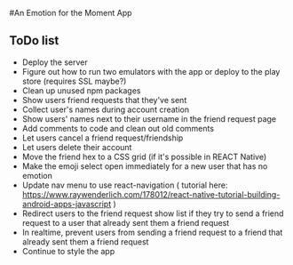 #An Emotion for the Moment App

## ToDo list

* Deploy the server
* Figure out how to run two emulators with the app or deploy to the play store (requires SSL maybe?)
* Clean up unused npm packages
* Show users friend requests that they've sent
* Collect user's names during account creation
* Show users' names next to their username in the friend request page
* Add comments to code and clean out old comments
* Let users cancel a friend request/friendship
* Let users delete their account
* Move the friend hex to a CSS grid (if it's possible in REACT Native)
* Make the emoji select open immediately for a new user that has no emotion
* Update nav menu to use react-navigation ( tutorial here: https://www.raywenderlich.com/178012/react-native-tutorial-building-android-apps-javascript )
* Redirect users to the friend request show list if they try to send a friend request to a user that already sent them a friend request
* In realtime, prevent users from sending a friend request to a friend that already sent them a friend request
* Continue to style the app